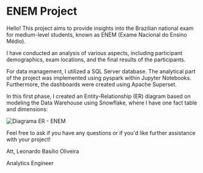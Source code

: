 # ENEM Project
Hello! This project aims to provide insights into the Brazilian national exam for medium-level students, known as ENEM (Exame Nacional do Ensino Médio).

I have conducted an analysis of various aspects, including participant demographics, exam locations, and the final results of the participants.

For data management, I utilized a SQL Server database. The analytical part of the project was implemented using pyspark within Jupyter Notebooks. Furthermore, the dashboards were created using Apache Superset.

In this first phase, I created an Entity-Relationship (ER) diagram based on modeling the Data Warehouse using Snowflake, where I have one fact table and dimensions:

![Diagrama ER - ENEM](https://github.com/LeonardoBasilio/Enem/assets/21266239/a4762a45-53d1-4065-9b57-6c5a18faafd2)

Feel free to ask if you have any questions or if you'd like further assistance with your project!

Att, 
Leonardo Basilio Oliveira

Analytics Engineer
